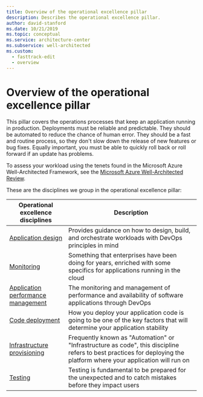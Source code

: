```yaml
---
title: Overview of the operational excellence pillar
description: Describes the operational excellence pillar.
author: david-stanford
ms.date: 10/21/2019
ms.topic: conceptual
ms.service: architecture-center
ms.subservice: well-architected
ms.custom:
  - fasttrack-edit
  - overview
---
```


# Overview of the operational excellence pillar

This pillar covers the operations processes that keep an application running in production. Deployments must be reliable and predictable. They should be automated to reduce the chance of human error. They should be a fast and routine process, so they don't slow down the release of new features or bug fixes. Equally important, you must be able to quickly roll back or roll forward if an update has problems.

To assess your workload using the tenets found in the Microsoft Azure Well-Architected Framework, see the [Microsoft Azure Well-Architected Review](/assessments/?id=azure-architecture-review&mode=pre-assessment).

These are the disciplines we group in the operational excellence pillar:

| Operational excellence disciplines | Description |
|-------------------|-------------|
| [Application design][app-design] | Provides guidance on how to design, build, and orchestrate workloads with DevOps principles in mind  |
| [Monitoring][monitoring] | Something that enterprises have been doing for years, enriched with some specifics for applications running in the cloud |
| [Application performance management][performance] | The monitoring and management of performance and availability of software applications through DevOps |
| [Code deployment][deployment] | How you deploy your application code is going to be one of the key factors that will determine your application stability  |
| [Infrastructure provisioning][iac] | Frequently known as "Automation" or "Infrastructure as code", this discipline refers to best practices for deploying the platform where your application will run on |
| [Testing][testing] | Testing is fundamental to be prepared for the unexpected and to catch mistakes before they impact users |

<!-- devops disciplines -->
[monitoring]: ./monitoring.md
[performance]: ./release-engineering-performance.md
[deployment]: ./release-engineering-cd.md
[iac]: ./automation-infrastructure.md
[testing]: ./release-engineering-testing.md
[app-design]: ./app-design.md